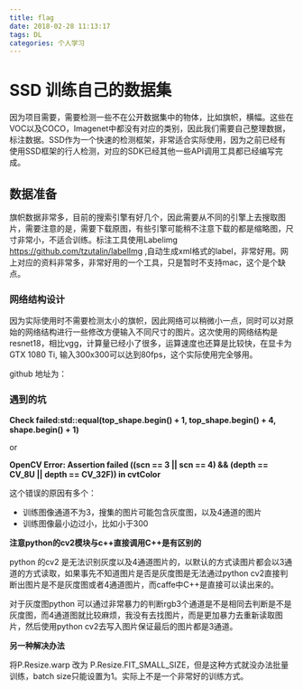 ```yaml
---
title: flag
date: 2018-02-28 11:13:17
tags: DL
categories: 个人学习
---
```


# SSD 训练自己的数据集
因为项目需要，需要检测一些不在公开数据集中的物体，比如旗帜，横幅。这些在VOC以及COCO，Imagenet中都没有对应的类别，因此我们需要自己整理数据，标注数据。SSD作为一个快速的检测框架，非常适合实际使用，因为之前已经有使用SSD框架的行人检测，对应的SDK已经其他一些API调用工具都已经编写完成。

## 数据准备

旗帜数据非常多，目前的搜索引擎有好几个，因此需要从不同的引擎上去搜取图片，需要注意的是，需要下载原图，有些引擎可能稍不注意下载的都是缩略图，尺寸非常小，不适合训练。标注工具使用Labelimg https://github.com/tzutalin/labelImg ,自动生成xml格式的label，非常好用。网上对应的资料非常多，非常好用的一个工具，只是暂时不支持mac，这个是个缺点。


### 网络结构设计

因为实际使用时不需要检测太小的旗帜，因此网络可以稍微小一点，同时可以对原始的网络结构进行一些修改方便输入不同尺寸的图片。这次使用的网络结构是resnet18，相比vgg，计算量已经小了很多，运算速度也还算是比较快，在显卡为 GTX 1080 Ti, 输入300x300可以达到80fps，这个实际使用完全够用。

github 地址为：

<!-- more -->

### 遇到的坑

**Check failed:std::equal(top_shape.begin() + 1, top_shape.begin() + 4, shape.begin() + 1)**

or

**OpenCV Error: Assertion failed ((scn == 3 || scn == 4) && (depth == CV_8U || depth == CV_32F)) in cvtColor**

这个错误的原因有多个：
* 训练图像通道不为3，搜集的图片可能包含灰度图，以及4通道的图片
* 训练图像最小边过小，比如小于300

**注意python的cv2模块与c\++直接调用C++是有区别的**

python 的cv2 是无法识别灰度以及4通道图片的，以默认的方式读图片都会以3通道的方式读取，如果事先不知道图片是否是灰度图是无法通过python cv2直接判断出图片是不是灰度图或者4通道图片，而caffe中C++是直接可以读出来的。

对于灰度图python 可以通过非常暴力的判断rgb3个通道是不是相同去判断是不是灰度图，而4通道图就比较麻烦，我没有去找图片，而是更加暴力去重新读取图片，然后使用python cv2去写入图片保证最后的图片都是3通道。

**另一种解决办法**

将P.Resize.warp 改为 P.Resize.FIT_SMALL_SIZE，但是这种方式就没办法批量训练，batch size只能设置为1。实际上不是一个非常好的训练方式。